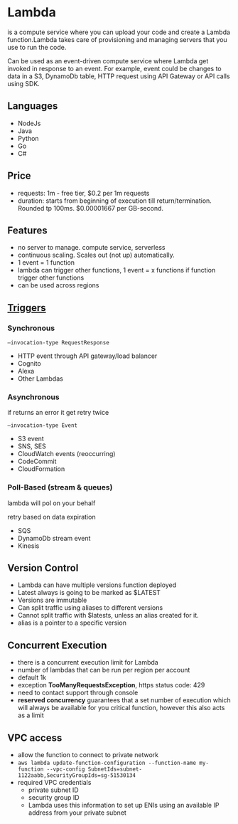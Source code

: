 # Lambda

is a compute service where you can upload your code and create a Lambda function.Lambda takes care of provisioning and managing servers that you use to run the code.

Can be used as an event-driven compute service where Lambda get invoked in response to an event. For example, event could be changes to data in a S3, DynamoDb table, HTTP request using API Gateway or API calls using SDK.

## Languages
- NodeJs
- Java
- Python
- Go
- C#

## Price
- requests: 1m - free tier, $0.2 per 1m requests
- duration: starts from beginning of execution till return/termination. Rounded tp 100ms. $0.00001667 per GB-second.

## Features
- no server to manage. compute service, serverless
- continuous scaling. Scales out (not up) automatically.
- 1 event = 1 function
- lambda can trigger other functions, 1 event = x functions if function trigger other functions
- can be used across regions


## [Triggers](https://aws.amazon.com/blogs/architecture/understanding-the-different-ways-to-invoke-lambda-functions/)
### Synchronous 
```—invocation-type RequestResponse```
- HTTP event through API gateway/load balancer
- Cognito
- Alexa
- Other Lambdas

### Asynchronous 
if returns an error it get retry twice

```—invocation-type Event```
- S3 event
- SNS, SES
- CloudWatch events (reoccurring)
- CodeCommit
- CloudFormation

### Poll-Based (stream & queues)
lambda will pol on your behalf

retry based on data expiration

- SQS
- DynamoDb stream event 
- Kinesis

## Version Control
- Lambda can have multiple versions function deployed
- Latest always is going to be marked as $LATEST
- Versions are immutable
- Can split traffic using aliases to different versions
- Cannot split traffic with $latests, unless an alias created for it.
- alias is a pointer to a specific version

## Concurrent Execution
- there is a concurrent execution limit for Lambda
- number of lambdas that can be run per region per account
- default 1k
- exception __TooManyRequestsException__, https status code: 429
- need to contact support through console
- __reserved concurrency__ guarantees that a set number of execution which will always be available for you critical function, however this also acts as a limit

## VPC access
- allow the function to connect to private network
- ```aws lambda update-function-configuration --function-name my-function --vpc-config SubnetIds=subnet-1122aabb,SecurityGroupIds=sg-51530134```
- required VPC credentials
    - private subnet ID
    - security group ID
    - Lambda uses this information to set up ENIs using an available IP address from your private subnet